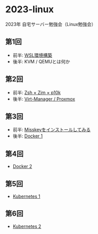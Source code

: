 # 2023-linux

2023年 自宅サーバー勉強会（Linux勉強会）

## 第1回
  - 前半: [WSL環境構築](https://1drv.ms/p/s!AiK7Qfi-Te74h4kQOc-EXxJEjTT9_A?e=kWSR4t)
  - 後半: KVM / QEMUとは何か

## 第2回 
  - 前半: [Zsh × Zim × p10k](https://1drv.ms/p/s!AiK7Qfi-Te74h4k54SlZFfSLQj9XGg?e=mN0PyG)
  - 後半: [Virt-Manager / Proxmox](https://1drv.ms/p/s!AiK7Qfi-Te74h4k_SxHOGJz6ZAWjFg?e=ale5lb)

## 第3回 
  - 前半: [Misskeyをインストールしてみる](https://1drv.ms/p/s!AiK7Qfi-Te74h4l50t17NfeYU0bg9g?e=SmODWA)
  - 後半: [Docker 1](https://1drv.ms/p/s!AiK7Qfi-Te74h8ggbJM-BU37HB4bpw?e=ljHF4x)

## 第4回
  - [Docker 2](https://1drv.ms/p/s!AiK7Qfi-Te74h8hMWB3jO-Y1pr3pHQ?e=tiDXwZ)

## 第5回
  - [Kubernetes 1](https://1drv.ms/p/s!AiK7Qfi-Te74h8hXUUXL24xS9cGAkg?e=Nbj5ZD)

## 第6回
  - [Kubernetes 2](./section06/section06.md)